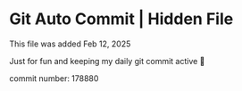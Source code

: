 # Git Auto Commit | Hidden File

This file was added Feb 12, 2025

Just for fun and keeping my daily git commit active 🤪

commit number: 178880
